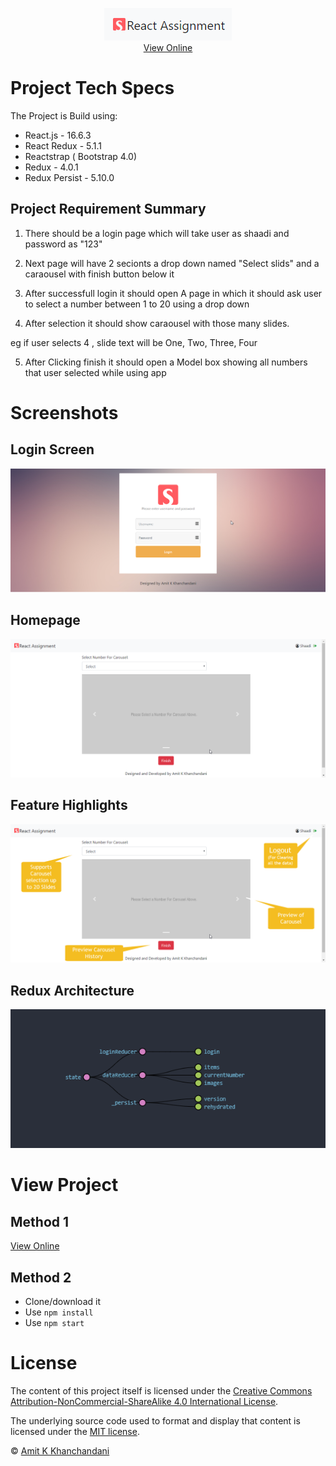 <p align="center">
    <a href="https://amitkkhanchandani.github.io/React-Assignment-pgs/">
        <img src="https://raw.githubusercontent.com/AmitKKhanchandani/React-Assignment-pgs/master/readme-resources/logo.png">
    </a>
    <br><a href="https://amitkkhanchandani.github.io/React-Assignment-pgs/">View Online</a>
</p>

# Project Tech Specs
The Project is Build using:

- React.js - 16.6.3
- React Redux - 5.1.1
- Reactstrap ( Bootstrap 4.0)
- Redux - 4.0.1
- Redux Persist - 5.10.0


## Project Requirement Summary

1) There should be a login page which will take user as shaadi and password as "123"

2) Next page will have 2 secionts a drop down named "Select slids" and a caraousel with finish button below it

3) After successfull login it should open A page in which it should ask user to select a number between 1 to 20 using a drop down

4) After selection it should show caraousel with those many slides.

eg if user selects 4 , slide text will be One, Two, Three, Four

5) After Clicking finish it should open a Model box showing all numbers that user selected while using app


# Screenshots

## Login Screen
![Login Screen](https://raw.githubusercontent.com/AmitKKhanchandani/React-Assignment-pgs/master/readme-resources/login%20screen.png)

## Homepage
![Homepage](https://raw.githubusercontent.com/AmitKKhanchandani/React-Assignment-pgs/master/readme-resources/homepage.png)

## Feature Highlights

![Homepage Features Highlights](https://github.com/AmitKKhanchandani/React-Assignment-pgs/blob/master/readme-resources/features%20highlights.png?raw=true)

## Redux Architecture

![Redux Architecture](https://github.com/AmitKKhanchandani/React-Assignment-pgs/blob/master/readme-resources/redux%20state%20management.png?raw=true)

#  View Project

## Method 1

<a href="https://amitkkhanchandani.github.io/React-Assignment-pgs/">View Online</a>

## Method 2
- Clone/download it
- Use ```npm install```
- Use ```npm start```

# License

The content of this project itself is licensed under the [Creative Commons Attribution-NonCommercial-ShareAlike 4.0 International License](https://creativecommons.org/licenses/by-nc-sa/4.0/).

The underlying source code used to format and display that content is licensed under the [MIT license](https://opensource.org/licenses/mit-license.php).

© [Amit K Khanchandani](http://www.amitk.co.in)

